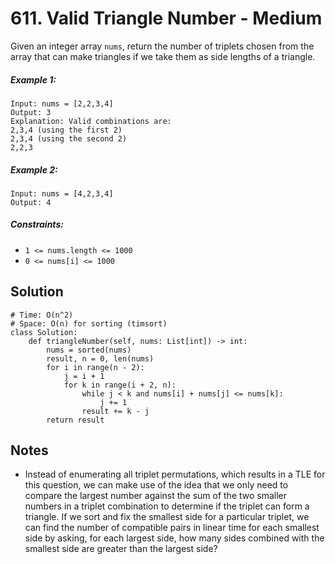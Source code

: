 # 611. Valid Triangle Number - Medium

Given an integer array `nums`, return the number of triplets chosen from the array that can make triangles if we take them as side lengths of a triangle.

##### Example 1:

```
Input: nums = [2,2,3,4]
Output: 3
Explanation: Valid combinations are: 
2,3,4 (using the first 2)
2,3,4 (using the second 2)
2,2,3
```

##### Example 2:

```
Input: nums = [4,2,3,4]
Output: 4
```

##### Constraints:

- `1 <= nums.length <= 1000`
- `0 <= nums[i] <= 1000`

## Solution

```
# Time: O(n^2)
# Space: O(n) for sorting (timsort)
class Solution:
    def triangleNumber(self, nums: List[int]) -> int:
        nums = sorted(nums)
        result, n = 0, len(nums)
        for i in range(n - 2):
            j = i + 1
            for k in range(i + 2, n):
                while j < k and nums[i] + nums[j] <= nums[k]:
                    j += 1
                result += k - j
        return result
```

## Notes
- Instead of enumerating all triplet permutations, which results in a TLE for this question, we can make use of the idea that we only need to compare the largest number against the sum of the two smaller numbers in a triplet combination to determine if the triplet can form a triangle. If we sort and fix the smallest side for a particular triplet, we can find the number of compatible pairs in linear time for each smallest side by asking, for each largest side, how many sides combined with the smallest side are greater than the largest side? 